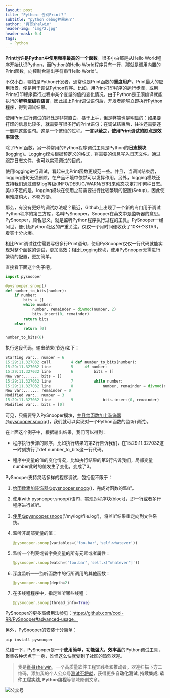 ```yaml
---
layout: post
title: "Python: 告别Print？"
subtitle: "python debug神器来了"
author: "肖哥shelwin"
header-img: "img/2.jpg"
header-mask: 0.4
tags:
  - Python
---
```


**Print也许是Python中使用频率最高的一个函数**。很多小白都是从Hello World程序开始认识Python，而Python的Hello World程序只有一行，那就是调用内置的Print函数，向控制台输出字符串“Hello World”。

不仅小白，哪怕是Python开发者，通常也是Print函数的**重度用户**。Print最大的应用场景，便是用于调试Python程序。比如，用Print打印程序的运行步骤，或用Print打印程序运行过程中某个变量的值的变化情况。由于Python是无须编译就能执行的**解释型编程语言**，因此加上Print调试语句后，开发者能够立即执行Python程序，得到调试结果。

使用Print进行调试的好处是非常直白，易于上手，但是弊端也是明显的：如果要打印的信息比较多，就需要写很多行的Print语句；在调试结束后，往往还需要逐一删除这些语句。这是一个繁琐的过程。**一言以蔽之，使用Print调试的缺点是效率较低**。

除了Print函数，另一种常用的Python程序调试工具是Python的**日志模块**(logging)。Logging模块根据预定义的格式，将需要的信息写入日志文件。通过跟踪日志文件，也可以实现调试的目的。

使用logging进行调试，看起来比Print函数更规范一些。并且，当调试结束后，logging语句无须删除，在产品环境中依然可以发挥作用。另外，logging模块还支持我们通过调整log等级(INFO/DEBUG/WARN/ERR)来动态决定打印何种日志。美中不足的是，logging模块在使用之前需要进行比较繁琐的配置(Setup)，因此使用难度稍大，不够方便。

那么，有没有更好的调试办法呢？最近，Github上出现了一个新的专门用于调试Python程序的第三方库，名叫PySnooper。Snooper在英文中是监听器的意思。PySnooper，顾名思义，就是监听Python程序执行过程的工具。PySnooper一经问世，便引起Python社区的严重关注。仅仅一个月时间便收获了10K+个STAR，着实十分火爆。

相比Print调试往往需要写很多行Print语句，使用PySnooper仅仅一行代码就能实现对整个函数的调试，更加高效；相比Logging模块，使用PySnooper无需进行繁琐的配置，更加简单。

直接看下面这个例子吧。

```python
import pysnooper

@pysnooper.snoop()
def number_to_bits(number):
    if number:
        bits = []
        while number:
            number, remainder = divmod(number, 2)
            bits.insert(0, remainder)
        return bits
    else:
        return [0]

number_to_bits(6)
```

执行这段代码，输出结果(节选)如下：
```python
Starting var:.. number = 6
15:29:11.327032 call         4 def number_to_bits(number):
15:29:11.327032 line         5     if number:
15:29:11.327032 line         6         bits = []
New var:....... bits = []
15:29:11.327032 line         7         while number:
15:29:11.327032 line         8             number, remainder = divmod(number, 2)
New var:....... remainder = 0
Modified var:.. number = 3
15:29:11.327032 line         9             bits.insert(0, remainder)
Modified var:.. bits = [0]
```

可见，只需要导入PySnooper模块，并且给函数加上装饰器@pysnooper.snoop()，我们就可以实现对一个Python函数的监听(调试)。

在上面这个例子中，根据输出结果，我们可以得到：

- 程序执行步骤的顺序，比如执行结果的第2行告诉我们，在15:29:11.327032这一时刻执行了def number_to_bits这一行代码。

- 程序中变量的值的变化情况，比如执行结果的第9行告诉我们，局部变量number此时的值发生了变化，变成了3。

PySnooper支持灵活多样的程序调试，包括但不限于：

1. 给函数添加装饰器@pysnooper.snoop()，完成对函数的监听。

2. 使用with pysnooper.snoop()语句，实现对程序块(block)，即一行或者多行程序进行监听。

3. 使用@pysnooper.snoop('/my/log/file.log')，将监听结果重定向到文件系统。

4. 监听非局部变量的值：
    ```python
    @pysnooper.snoop(variables=('foo.bar','self.whatever'))
    ```
5. 监听一个列表或者字典变量的所有元素或者属性：
    ```python
    @pysnooper.snoop(watch=('foo.bar','self.x["whatever"]'))
    ```
6. 深度监听——监听函数中的行所调用的其他函数：
    ```python
    @pysnooper.snoop(depth=2)
    ```
7. 在多线程程序中，指定监听哪些线程：
    ```python
    @pysnooper.snoop(thread_info=True)
    ```
PySnooper的更多高级用法参见：https://github.com/cool-RR/PySnooper#advanced-usage。

另外，PySnooper的安装十分简单：
```shell
pip install pysnooper
```

总结一下，PySnooper是一个**使用简单，功能强大，效率高**的Python调试工具，聚集各种优点于一身，难怪这么快就受到了社区的热烈欢迎。

> 我是[肖哥shelwin](https://slxiao.github.io/about/)，一个高质量软件工程实践者和推动者。欢迎扫描下方二维码，添加我的个人公众号[测试不将就](https://slxiao.github.io/img/wechat-public.png)，获得更多**自动化测试, 持续集成, 软件工程实践, Python编程**等领域原创文章。

![公众号](https://slxiao.github.io/img/wechat-public.png)